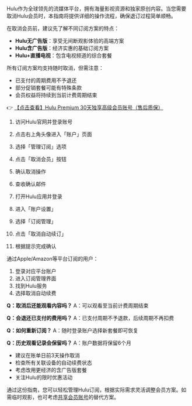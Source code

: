 
Hulu作为全球领先的流媒体平台，拥有海量影视资源和独家原创内容。当您需要取消Hulu会员时，本指南将提供详细的操作流程，确保退订过程简单顺畅。


在取消会员前，建议先了解不同订阅方案的特点：

- **Hulu无广告版**：享受无间断观影体验的高端方案
- **Hulu含广告版**：经济实惠的基础订阅方案
- **Hulu+直播电视**：包含电视频道的综合套餐

所有订阅方案均支持随时取消，但需注意：
- 已支付的周期费用不予退还
- 部分促销套餐可能有特殊条款
- 会员权益将持续到当前计费周期结束

👉 [【点击查看】Hulu Premium 30天独享高级会员账号（售后质保）](https://bit.ly/HuLu_vip)



1. 访问Hulu官网并登录账号
2. 点击右上角头像进入「账户」页面
3. 选择「管理订阅」选项
4. 点击「取消会员」按钮
5. 确认取消操作
6. 查收确认邮件


1. 打开Hulu应用并登录
2. 进入「账户设置」
3. 选择「订阅管理」
4. 点击「取消自动续订」
5. 根据提示完成确认


通过Apple/Amazon等平台订阅的用户：
1. 登录对应平台账户
2. 进入订阅管理界面
3. 找到Hulu服务
4. 选择取消自动续费


**Q：取消后还能观看内容吗？**
A：可以观看至当前计费周期结束

**Q：会退还已支付的费用吗？**
A：已支付周期不予退款，后续周期不再扣费

**Q：如何重新订阅？**
A：随时登录账户选择新套餐即可恢复

**Q：历史观看记录会保留吗？**
A：账户数据将保留6个月


- 建议在账单日前3天操作取消
- 检查所有关联设备的自动续费状态
- 考虑改用更经济的含广告版套餐
- 关注Hulu的限时优惠活动

通过这份指南，您可以轻松管理Hulu订阅，根据实际需求灵活调整会员方案。如需临时观影，也可考虑[共享会员账号](https://bit.ly/HuLu_vip)的替代方案。
